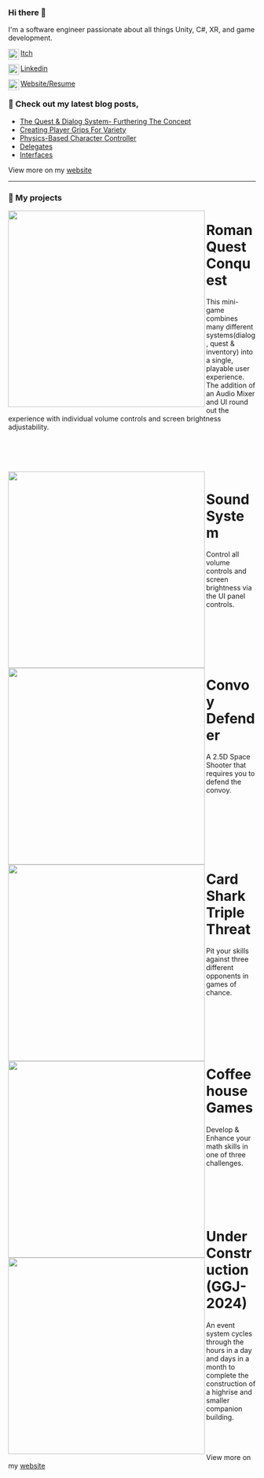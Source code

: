 ### Hi there 👋

I'm a software engineer passionate about all things Unity, C#, XR, and game development.

[<img align="left" width="22px" src="https://assetsio.reedpopcdn.com/Itch.io_logo.jpg?width=1200&height=1200&fit=crop&quality=100&format=png&enable=upscale&auto=webp"/>Itch](https://eyetengu.itch.io/)

[<img align="left" width="22px" src="https://cdn-icons-png.flaticon.com/512/174/174857.png"/>Linkedin](https://www.linkedin.com/in/eric-young-dev/)

[<img align="left" width="22px" src="http://samuelarminana.com/favicon.ico"/>Website/Resume](https://warrior-ways.com/)

### 📝 Check out my latest blog posts,
<!-- BLOG-POST-LIST:START -->
- [The Quest & Dialog System- Furthering The Concept](https://medium.com/@younge205/the-quest-dialog-system-furthering-the-concept-c302a88a5ad1?source=user_profile---------3----------------------------)
- [Creating Player Grips For Variety](https://medium.com/@younge205/creating-player-grips-for-variety-b835beb54541?source=user_profile---------2----------------------------)
- [Physics-Based Character Controller](https://medium.com/@younge205/physics-based-character-controller-e913cfab63c6?source=user_profile---------20----------------------------)
- [Delegates](https://medium.com/@younge205/delegates-2d7964332eae?source=user_profile---------12----------------------------)
- [Interfaces](https://medium.com/@younge205/interfaces-27d3553d2616?source=user_profile---------15----------------------------)
<!-- BLOG-POST-LIST:END -->
View more on my [website](https://eveciana21.wixsite.com/lobogames)

---
### 💾 My projects

<img src="http://warrior-ways.com/images/RomanWorld_PreGif-ezgif.com-video-to-gif-converter.gif" align= "left" width= "400px"/>

# Roman Quest Conquest
This mini-game combines many different systems(dialog, quest & inventory) into a single, playable user experience. The addition of an Audio Mixer and UI round out the experience with individual volume controls and screen brightness adjustability.

<br/>
<br/>
<br/>
<br/>



<img src="http://warrior-ways.com/images/Screenshot2024-07-28094546.png" align="left" width="400px"/>

# Sound System
Control all volume controls and screen brightness via the UI panel controls.


<br/>
<br/>
<br/>
<br/>
<br/>


<img src="http://warrior-ways.com/images/Screenshot2024-08-06223135.png" align="left" width="400px"/>

# Convoy Defender
A 2.5D Space Shooter that requires you to defend the convoy.​

<br/>
<br/>
<br/>
<br/>
<br/>
<br/>


<img src="http://warrior-ways.com/images/Screenshot2024-08-06121801.png" align="left" width="400px"/>

# Card Shark Triple Threat
Pit your skills against three different opponents in games of chance.
<br/>
<br/>
<br/>
<br/>
<br/>
<br/>
<br/>


<img src="http://warrior-ways.com/images/Screenshot2024-08-09105433.png" align="left" width="400px"/>

# Coffeehouse Games
Develop & Enhance your math skills in one of three challenges.
<br/>
<br/>
<br/>
<br/>
<br/>
<br/>


<img src="https://i.imgur.com/GqTlUxf.png" align="left" width="400px"/> 

# Under Construction (GGJ-2024)
An event system cycles through the hours in a day and days in a month to complete the construction of a highrise and smaller companion building.
<br/>
<br/>
<br/>
<br/>





View more on my [website](https://warrior-ways.com/)

